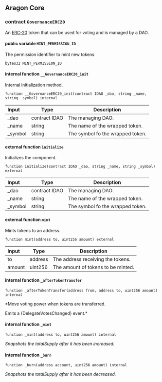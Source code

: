 ## Aragon Core

###  contract `GovernanceERC20`

An [ERC-20](https://eips.ethereum.org/EIPS/eip-20) token that can be used for voting and is managed by a DAO.

#### public variable `MINT_PERMISSION_ID`

The permission identifier to mint new tokens

```solidity
bytes32 MINT_PERMISSION_ID 
```

#### internal function `__GovernanceERC20_init`

Internal initialization method.

```solidity
function __GovernanceERC20_init(contract IDAO _dao, string _name, string _symbol) internal 
```

| Input | Type | Description |
|:----- | ---- | ----------- |
| _dao | contract IDAO | The managing DAO. |
| _name | string | The name of the wrapped token. |
| _symbol | string | The symbol fo the wrapped token. |

#### external function `initialize`

Initializes the component.

```solidity
function initialize(contract IDAO _dao, string _name, string _symbol) external 
```

| Input | Type | Description |
|:----- | ---- | ----------- |
| _dao | contract IDAO | The managing DAO. |
| _name | string | The name of the wrapped token. |
| _symbol | string | The symbol fo the wrapped token. |

#### external function `mint`

Mints tokens to an address.

```solidity
function mint(address to, uint256 amount) external 
```

| Input | Type | Description |
|:----- | ---- | ----------- |
| to | address | The address receiving the tokens. |
| amount | uint256 | The amount of tokens to be minted. |

#### internal function `_afterTokenTransfer`

```solidity
function _afterTokenTransfer(address from, address to, uint256 amount) internal 
```

*Move voting power when tokens are transferred.

Emits a {DelegateVotesChanged} event.*

#### internal function `_mint`

```solidity
function _mint(address to, uint256 amount) internal 
```

*Snapshots the totalSupply after it has been increased.*

#### internal function `_burn`

```solidity
function _burn(address account, uint256 amount) internal 
```

*Snapshots the totalSupply after it has been decreased.*

